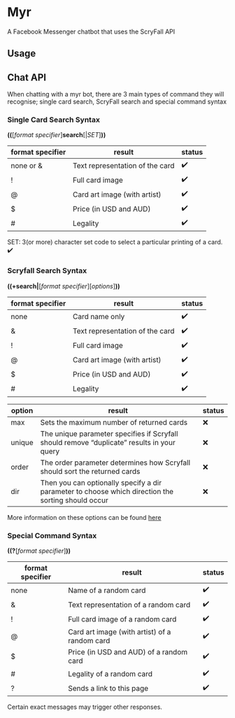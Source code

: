 # Myr
A Facebook Messenger chatbot that uses the ScryFall API

## Usage

## Chat API
When chatting with a myr bot, there are 3 main types of command they will recognise; single card search, ScryFall search and special command syntax


### Single Card Search Syntax
__((__[_format specifier_]__search__[|_SET_]__))__

|format specifier  |result   |  status |
|----|----|----|
|none or &| Text representation of the card| ✔️ |
|!| Full card image| ✔️ |
|@| Card art image (with artist)| ✔️ |
|$| Price (in USD and AUD)| ✔️ |
|#| Legality| ✔️ |

SET: 3(or more) character set code to select a particular printing of a card. ✔️

### Scryfall Search Syntax
__((+search|__[_format specifier_][_options_]__))__

|format specifier  |result   |  status |
|----|----|----|
|none| Card name only| ✔️ |
|&| Text representation of the card| ✔️ |
|!| Full card image| ✔️ |
|@| Card art image (with artist)| ✔️ |
|$| Price (in USD and AUD)| ✔️ |
|#| Legality| ✔️ |



|option|result|status|
|----|----|----|
|max|Sets the maximum number of returned cards| ❌ |
|unique|The unique parameter specifies if Scryfall should remove “duplicate” results in your query| ❌ |
|order|The order parameter determines how Scryfall should sort the returned cards| ❌ |
|dir|Then you can optionally specify a dir parameter to choose which direction the sorting should occur| ❌ |
More information on these options can be found [here](https://scryfall.com/docs/api/cards/search)

### Special Command Syntax
__((?__[_format specifier_]__))__

|format specifier  |result   |  status |
|----|----|----|
|none| Name of a random card| ✔️ |
|&| Text representation of a random card| ✔️ |
|!| Full card image of a random card| ✔️ |
|@| Card art image (with artist) of a random card| ✔️ |
|$| Price (in USD and AUD) of a random card| ✔️ |
|#| Legality of a random card| ✔️ |
|?| Sends a link to this page| ✔️ |

Certain exact messages may trigger other responses.
